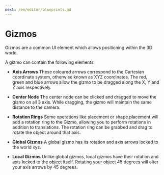 ```yaml
---
next: /en/editor/blueprints.md
---
```


# Gizmos

Gizmos are a common UI element which allows positioning within the 3D world.

A gizmo can contain the following elements:

- **Axis Arrows** These coloured arrows correspond to the Cartesian coordinate system, otherwise known as XYZ coordinates. The red, green and blue arrows allow the gizmo to be dragged along the X, Y and Z axis respectively.
- **Center Node** The center node can be clicked and dragged to move the gizmo on all 3 axis. While dragging, the gizmo will maintain the same distance to the camera.
- **Rotation Rings** Some operations like placement or shape placement will add a rotation ring to the Gizmo, allowing you to perform rotations in addition to translations. The rotation ring can be grabbed and drag to rotate the object around that axis.

- **Global Gizmos** A global gizmo has its rotation and axis arrows locked to the world xyz.
- **Local Gizmos** Unlike global gizmos, local gizmos have their rotation and axis locked to the object itself. Rotating your object 45 degrees will alter your axis arrows by 45 degrees.
